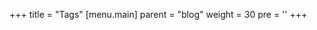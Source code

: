 +++
title = "Tags"
[menu.main]
  parent = "blog"
  weight = 30
  pre = '<i class="fas fa-fw fa-tags me-1"></i>'
+++
